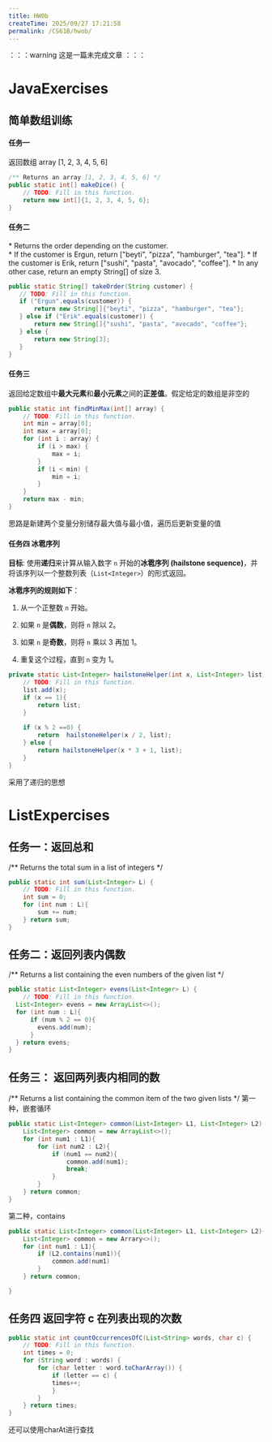 ```yaml
---
title: HW0b
createTime: 2025/09/27 17:21:58
permalink: /CS61B/hwob/
---
```

：：：warning 
这是一篇未完成文章
：：：

# JavaExercises

## 简单数组训练
#### 任务一
返回数组 array \[1, 2, 3, 4, 5, 6]
```java
/** Returns an array [1, 2, 3, 4, 5, 6] */  
public static int[] makeDice() {  
    // TODO: Fill in this function.  
    return new int[]{1, 2, 3, 4, 5, 6};  
}
```
#### 任务二
\* Returns the order depending on the customer.  
 \*  If the customer is Ergun, return \["beyti", "pizza", "hamburger", "tea"]. 
 \*  If the customer is Erik, return \["sushi", "pasta", "avocado", "coffee"]. 
 \*  In any other case, return an empty String\[] of size 3. 
 ```java
 public static String[] takeOrder(String customer) {  
    // TODO: Fill in this function.  
    if ("Ergun".equals(customer)) {  
        return new String[]{"beyti", "pizza", "hamburger", "tea"};  
    } else if ("Erik".equals(customer)) {  
        return new String[]{"sushi", "pasta", "avocado", "coffee"};  
    } else {  
        return new String[3];  
    }  
}
 ```
 
 #### 任务三
返回给定数组中**最大元素**和**最小元素**之间的**正差值**。假定给定的数组是非空的
```java
public static int findMinMax(int[] array) {  
    // TODO: Fill in this function.  
    int min = array[0];  
    int max = array[0];  
    for (int i : array) {  
        if (i > max) {  
            max = i;  
        }  
        if (i < min) {  
            min = i;  
        }  
    }  
    return max - min;
}
```
 思路是新建两个变量分别储存最大值与最小值，遍历后更新变量的值
#### 任务四 冰雹序列

**目标**: 使用**递归**来计算从输入数字 `n` 开始的**冰雹序列 (hailstone sequence)**，并将该序列以一个整数列表（`List<Integer>`）的形式返回。

**冰雹序列的规则如下**：

1. 从一个正整数 `n` 开始。
    
2. 如果 `n` 是**偶数**，则将 `n` 除以 2。
    
3. 如果 `n` 是**奇数**，则将 `n` 乘以 3 再加 1。
    
4. 重复这个过程，直到 `n` 变为 1。

```java
private static List<Integer> hailstoneHelper(int x, List<Integer> list) {  
    // TODO: Fill in this function.  
    list.add(x);  
    if (x == 1){  
        return list;  
    }  
  
    if (x % 2 ==0) {  
        return  hailstoneHelper(x / 2, list);  
    } else {  
        return hailstoneHelper(x * 3 + 1, list);  
    }  
}
```

采用了递归的思想

# ListExpercises

## 任务一：返回总和
/** Returns the total sum in a list of integers \*/

```java
public static int sum(List<Integer> L) {  
    // TODO: Fill in this function.  
    int sum = 0;  
    for (int num : L){  
        sum += num;  
    } return sum;  
}
```

## 任务二：返回列表内偶数
/** Returns a list containing the even numbers of the given list \*/

```java
public static List<Integer> evens(List<Integer> L) {  
    // TODO: Fill in this function.  
  List<Integer> evens = new ArrayList<>();  
  for (int num : L){  
      if (num % 2 == 0){  
        evens.add(num);  
      }  
  } return evens;  
}
```

## 任务三： 返回两列表内相同的数
/** Returns a list containing the common item of the two given lists \*/
第一种，嵌套循环
```java
public static List<Integer> common(List<Integer> L1, List<Integer> L2) {  
    List<Integer> common = new ArrayList<>();  
    for (int num1 : L1){  
        for (int num2 : L2){  
            if (num1 == num2){  
                common.add(num1);  
                break;  
            }  
        }  
    } return common;  
}
```
第二种，contains
```java
public static List<Integer> common(List<Integer> L1, List<Integer> L2){
	List<Integer> common = new Arrary<>();
	for (int num1 : L1){
		if (L2.contains(num1)){
			common.add(num1)
		}
	} return common;

}
```

## 任务四 返回字符 c 在列表出现的次数

```java
public static int countOccurrencesOfC(List<String> words, char c) {  
    // TODO: Fill in this function.  
    int times = 0;  
    for (String word : words) {  
        for (char letter : word.toCharArray()) {  
            if (letter == c) {  
            times++;  
            }  
        }  
    } return times;  
}
```
还可以使用charAt进行查找　　　　